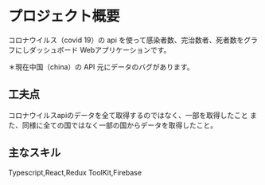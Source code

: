 # プロジェクト概要

コロナウイルス（covid 19）の api を使って感染者数、完治数者、死者数をグラフにしダッシュボード Webアプリケーションです。

＊現在中国（china）の API 元にデータのバグがあります。

## 工夫点
コロナウイルスapiのデータを全て取得するのではなく、一部を取得したこと
また、同様に全ての国ではなく一部の国からデータを取得したこと。

## 主なスキル
Typescript,React,Redux ToolKit,Firebase

